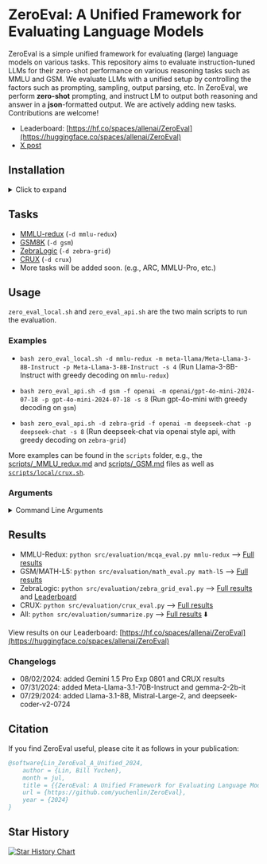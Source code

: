 # ZeroEval: A Unified Framework for Evaluating Language Models

ZeroEval is a simple unified framework for evaluating (large) language models on various tasks.
This repository aims to evaluate instruction-tuned LLMs for their zero-shot performance on various reasoning tasks such as MMLU and GSM. We evaluate LLMs with a unified setup by controlling the factors such as prompting, sampling, output parsing, etc. In ZeroEval, we perform **zero-shot** prompting, and instruct LM to output both reasoning and answer in a **json**-formatted output. We are actively adding new tasks. Contributions are welcome! 

- Leaderboard: [https://hf.co/spaces/allenai/ZeroEval](https://huggingface.co/spaces/allenai/ZeroEval)
- [X post](https://x.com/billyuchenlin/status/1814037110577578377)



## Installation 

<details>
  <summary> Click to expand </summary>

```bash
conda create -n zeroeval python=3.10
conda activate zeroeval
# pip install vllm -U # pip install -e vllm 
pip install vllm -U
pip install -r requirements.txt
# export HF_HOME=/path/to/your/custom/cache_dir/ 
```

</details>


## Tasks 

- [MMLU-redux](https://arxiv.org/abs/2406.04127) (`-d mmlu-redux`)
- [GSM8K](https://openai.com/index/solving-math-word-problems/) (`-d gsm`)
- [ZebraLogic](https://huggingface.co/blog/yuchenlin/zebra-logic) (`-d zebra-grid`)
- [CRUX](https://crux-eval.github.io/) (`-d crux`)
- More tasks will be added soon. (e.g., ARC, MMLU-Pro, etc.)
<!-- - AlpacaEval (`-d alpaca-eval`) -->

## Usage

`zero_eval_local.sh` and `zero_eval_api.sh` are the two main scripts to run the evaluation.

### Examples

- `bash zero_eval_local.sh -d mmlu-redux -m meta-llama/Meta-Llama-3-8B-Instruct -p Meta-Llama-3-8B-Instruct -s 4` (Run Llama-3-8B-Instruct with greedy decoding on `mmlu-redux`)

- `bash zero_eval_api.sh -d gsm -f openai -m openai/gpt-4o-mini-2024-07-18 -p gpt-4o-mini-2024-07-18 -s 8` (Run gpt-4o-mini with greedy decoding on `gsm`)

- `bash zero_eval_api.sh -d zebra-grid -f openai -m deepseek-chat -p deepseek-chat -s 8` (Run deepseek-chat via openai style api, with greedy decoding on `zebra-grid`)


More examples can be found in the `scripts` folder, e.g., the [scripts/_MMLU_redux.md](scripts/_MMLU_redux.md) and [scripts/_GSM.md](scripts/_GSM.md) files as well as [`scripts/local/crux.sh`](ZeroEval/scripts/local/crux.sh).

### Arguments  
 

<details>
<summary>Command Line Arguments</summary>

| Arguments | Description | Default |
|-----|-------------|---------|
| `-d` | DATA_NAME: `mmlu-redux`, `gsm`, `math-l5`, `zebra-grid`, `alpaca_eval`, ... (see [src/task_configs.py](src/task_configs.py)) | |
| `-m` | model_name | |
| `-p` | model_pretty_name | |
| `-s` | number of shards (When `-s 1` we'll use all your GPUs for loading the model and running the inference; When `-s K`, we'll use K GPUs and divide the data into K shards for each GPU to run the inference on a single shard, and merge the results at the end.) | 1 |
| `-f` | engine (`vllm` by default for `zero_eval_local.sh`, can be changed to `hf`; For `zero_eval_api.sh`, we can use `openai`, `anthropic`, ...) | `vllm`/`openai` for `zero_eval_local/api.sh` |
| `-r` | run_name (the results will be saved in a sub folder with the `run_name` when it is specified) | "default" |
| `-t` | temperature | 0 (greedy decoding) |
| `-o` | top_p for nucleus sampling | 1.0 |
| `-e` | repetition penalty | 1.0 |
| `-b` | batch size | 4 |
| `-x` | max_length | 4096 |

</details>

## Results 

- MMLU-Redux: `python src/evaluation/mcqa_eval.py mmlu-redux` --> [Full results](result_dirs/mmlu-redux.summary.md)
- GSM/MATH-L5: `python src/evaluation/math_eval.py math-l5` --> [Full results](result_dirs/gsm.summary.md)
- ZebraLogic: `python src/evaluation/zebra_grid_eval.py` --> [Full results](result_dirs/zebra-grid.summary.md)
  and [Leaderboard](https://huggingface.co/spaces/allenai/ZebraLogic)
- CRUX: `python src/evaluation/crux_eval.py` --> [Full results](result_dirs/crux.summary.md)
- All: `python src/evaluation/summarize.py` --> [Full results](result_dirs/summary.md) ⬇️

View results on our Leaderboard: [https://hf.co/spaces/allenai/ZeroEval](https://huggingface.co/spaces/allenai/ZeroEval)


<!-- 
python src/evaluation/mcqa_eval.py mmlu-redux
python src/evaluation/math_eval.py math-l5
python src/evaluation/zebra_grid_eval.py
python src/evaluation/crux_eval.py
python src/evaluation/math_eval.py gsm 
python src/evaluation/summarize.py
 -->


### Changelogs 

- 08/02/2024: added Gemini 1.5 Pro Exp 0801 and CRUX results 
- 07/31/2024: added Meta-Llama-3.1-70B-Instruct and gemma-2-2b-it 
- 07/29/2024: added Llama-3.1-8B, Mistral-Large-2, and deepseek-coder-v2-0724 

## Citation
If you find ZeroEval useful, please cite it as follows in your publication:

```bibtex
@software{Lin_ZeroEval_A_Unified_2024,
    author = {Lin, Bill Yuchen},
    month = jul,
    title = {{ZeroEval: A Unified Framework for Evaluating Language Models}},
    url = {https://github.com/yuchenlin/ZeroEval},
    year = {2024}
}
```

## Star History

[![Star History Chart](https://api.star-history.com/svg?repos=yuchenlin/ZeroEval&type=Date)](https://star-history.com/#yuchenlin/ZeroEval&Date)
